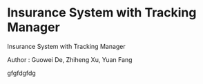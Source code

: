# Insurance System with Tracking Manager
Insurance System with Tracking Manager

Author : Guowei De, Zhiheng Xu, Yuan Fang

gfgfdgfdg
